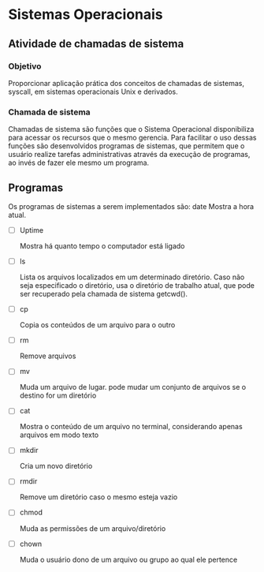 # Sistemas Operacionais

## Atividade de chamadas de sistema

### Objetivo

Proporcionar aplicação prática dos conceitos de chamadas de sistemas, syscall, em sistemas operacionais
Unix e derivados.

### Chamada de sistema

Chamadas de sistema são funções que o Sistema Operacional disponibiliza para acessar os recursos que o mesmo gerencia. Para facilitar o uso dessas funções são desenvolvidos programas de sistemas, que permitem que o usuário realize tarefas administrativas através da execução de programas, ao invés de fazer ele mesmo um programa.

## Programas

Os programas de sistemas a serem implementados são:
date Mostra a hora atual.

- [ ]  Uptime
    
    Mostra há quanto tempo o computador está ligado
    
- [ ]  ls
    
    Lista os arquivos localizados em um determinado diretório. Caso não seja especificado o diretório, usa o diretório de trabalho atual, que pode ser recuperado pela chamada de sistema getcwd().
    
- [ ]  cp
    
    Copia os conteúdos de um arquivo para o outro
    
- [ ]  rm
    
    Remove arquivos
    
- [ ]  mv
    
    Muda um arquivo de lugar. pode mudar um conjunto de arquivos se o destino for um diretório
    
- [ ]  cat
    
    Mostra o conteúdo de um arquivo no terminal, considerando apenas arquivos em modo texto
    
- [ ]  mkdir
    
    Cria um novo diretório
    
- [ ]  rmdir
    
    Remove um diretório caso o mesmo esteja vazio
    
- [ ]  chmod
    
    Muda as permissões de um arquivo/diretório
    
- [ ]  chown
    
    Muda o usuário dono de um arquivo ou grupo ao qual ele pertence